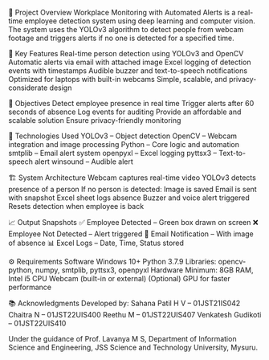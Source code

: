 📌 Project Overview
Workplace Monitoring with Automated Alerts is a real-time employee detection system using deep learning and computer vision. The system uses the YOLOv3 algorithm to detect people from webcam footage and triggers alerts if no one is detected for a specified time.

🚀 Key Features
Real-time person detection using YOLOv3 and OpenCV
Automatic alerts via email with attached image
Excel logging of detection events with timestamps
Audible buzzer and text-to-speech notifications
Optimized for laptops with built-in webcams
Simple, scalable, and privacy-considerate design

🎯 Objectives
Detect employee presence in real time
Trigger alerts after 60 seconds of absence
Log events for auditing
Provide an affordable and scalable solution
Ensure privacy-friendly monitoring

🧠 Technologies Used
YOLOv3 – Object detection
OpenCV – Webcam integration and image processing
Python – Core logic and automation
smtplib – Email alert system
openpyxl – Excel logging
pyttsx3 – Text-to-speech alert
winsound – Audible alert

🏗️ System Architecture
Webcam captures real-time video
YOLOv3 detects presence of a person
If no person is detected:
Image is saved
Email is sent with snapshot
Excel sheet logs absence
Buzzer and voice alert triggered
Resets detection when employee is back

📈 Output Snapshots
✅ Employee Detected – Green box drawn on screen
❌ Employee Not Detected – Alert triggered
📧 Email Notification – With image of absence
📊 Excel Logs – Date, Time, Status stored

⚙️ Requirements
Software
Windows 10+
Python 3.7.9
Libraries: opencv-python, numpy, smtplib, pyttsx3, openpyxl
Hardware
Minimum: 8GB RAM, Intel i5 CPU
Webcam (built-in or external)
(Optional) GPU for faster performance

📚 Acknowledgments
Developed by:
Sahana Patil H V – 01JST21IS042
Chaitra N – 01JST22UIS400
Reethu M – 01JST22UIS407
Venkatesh Gudikoti – 01JST22UIS410

Under the guidance of Prof. Lavanya M S,
Department of Information Science and Engineering,
JSS Science and Technology University, Mysuru.
